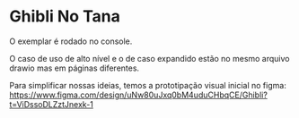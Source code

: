 # Ghibli No Tana

O exemplar é rodado no console.

O caso de uso de alto nível e o de caso expandido estão no mesmo arquivo drawio mas em páginas diferentes.

Para simplificar nossas ideias, temos a prototipação visual inicial no figma: https://www.figma.com/design/uNw80uJxq0bM4uduCHbqCE/Ghibli?t=ViDssoDLZztJnexk-1
